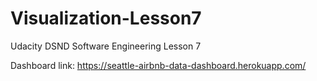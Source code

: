 # Visualization-Lesson7
Udacity DSND Software Engineering Lesson 7

Dashboard link:  https://seattle-airbnb-data-dashboard.herokuapp.com/
